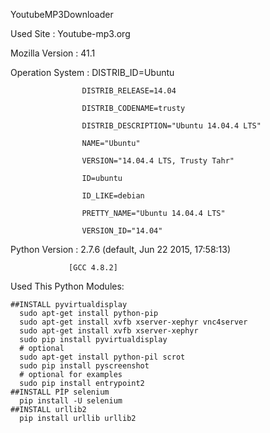 YoutubeMP3Downloader

Used Site : Youtube-mp3.org

Mozilla Version : 41.1

Operation System :  DISTRIB_ID=Ubuntu

                    DISTRIB_RELEASE=14.04
                    
                    DISTRIB_CODENAME=trusty
                    
                    DISTRIB_DESCRIPTION="Ubuntu 14.04.4 LTS"
                    
                    NAME="Ubuntu"
                    
                    VERSION="14.04.4 LTS, Trusty Tahr"
                    
                    ID=ubuntu
                    
                    ID_LIKE=debian
                    
                    PRETTY_NAME="Ubuntu 14.04.4 LTS"
                    
                    VERSION_ID="14.04"
Python Version : 2.7.6 (default, Jun 22 2015, 17:58:13) 

                 [GCC 4.8.2]

Used This Python Modules:

    ##INSTALL pyvirtualdisplay
      sudo apt-get install python-pip
      sudo apt-get install xvfb xserver-xephyr vnc4server
      sudo apt-get install xvfb xserver-xephyr
      sudo pip install pyvirtualdisplay
      # optional
      sudo apt-get install python-pil scrot
      sudo pip install pyscreenshot
      # optional for examples
      sudo pip install entrypoint2
    ##INSTALL PİP selenium
      pip install -U selenium
    ##INSTALL urllib2
      pip install urllib urllib2
